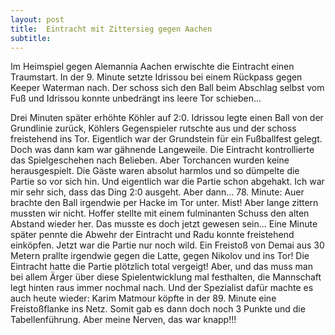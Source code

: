 ```yaml
---
layout: post
title:  Eintracht mit Zittersieg gegen Aachen
subtitle:  
---
```


Im Heimspiel gegen Alemannia Aachen erwischte die Eintracht einen Traumstart. In der 9. Minute setzte Idrissou bei einem Rückpass gegen Keeper Waterman nach. Der schoss sich den Ball beim Abschlag selbst vom Fuß und Idrissou konnte unbedrängt ins leere Tor schieben...

Drei Minuten später erhöhte Köhler auf 2:0. Idrissou legte einen Ball von der Grundlinie zurück, Köhlers Gegenspieler rutschte aus und der schoss freistehend ins Tor. Eigentlich war der Grundstein für ein Fußballfest gelegt. Doch was dann kam war gähnende Langeweile. Die Eintracht kontrollierte das Spielgeschehen nach Belieben. Aber Torchancen wurden keine herausgespielt. Die Gäste waren absolut harmlos und so dümpelte die Partie so vor sich hin. Und eigentlich war die Partie schon abgehakt. Ich war mir sehr sich, dass das Ding 2:0 ausgeht. Aber dann... 78. Minute: Auer brachte den Ball irgendwie per Hacke im Tor unter. Mist! Aber lange zittern mussten wir nicht. Hoffer stellte mit einem fulminanten Schuss den alten Abstand wieder her. Das musste es doch jetzt gewesen sein... Eine Minute später pennte die Abwehr der Eintracht und Radu konnte freistehend einköpfen. Jetzt war die Partie nur noch wild. Ein Freistoß von Demai aus 30 Metern prallte irgendwie gegen die Latte, gegen Nikolov und ins Tor! Die Eintracht hatte die Partie plötzlich total vergeigt! Aber, und das muss man bei allem Ärger über diese Spielentwicklung mal festhalten, die Mannschaft legt hinten raus immer nochmal nach. Und der Spezialist dafür machte es auch heute wieder: Karim Matmour köpfte in der 89. Minute eine Freistoßflanke ins Netz. Somit gab es dann doch noch 3 Punkte und die Tabellenführung. Aber meine Nerven, das war knapp!!!
